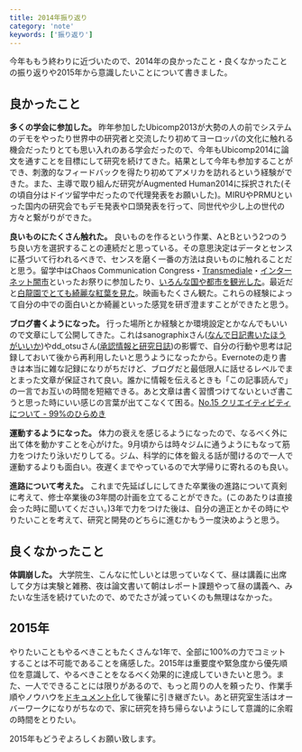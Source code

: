 ```yaml
---
title: 2014年振り返り
category: 'note'
keywords: ['振り返り']
---
```


今年ももう終わりに近づいたので、2014年の良かったこと・良くなかったことの振り返りや2015年から意識したいことについて書きました。

## 良かったこと

**多くの学会に参加した。** 昨年参加したUbicomp2013が大勢の人の前でシステムのデモをやったり世界中の研究者と交流したり初めてヨーロッパの文化に触れる機会だったりとても思い入れのある学会だったので、今年もUbicomp2014に論文を通すことを目標にして研究を続けてきた。結果として今年も参加することができ、刺激的なフィードバックを得たり初めてアメリカを訪れるという経験ができた。また、主導で取り組んだ研究がAugmented Human2014に採択された(その頃自分はドイツ留学中だったので代理発表をお願いした)。MIRUやPRMUといった国内の研究会でもデモ発表や口頭発表を行って、同世代や少し上の世代の方々と繋がりができた。

**良いものにたくさん触れた。** 良いものを作るという作業、AとBという2つのうち良い方を選択することの連続だと思っている。その意思決定はデータとセンスに基づいて行われるべきで、センスを磨く一番の方法は良いものに触れることだと思う。留学中はChaos Communication Congress・[Transmediale](/ja/posts/transmediale/)・[インターネット闇市](/ja/posts/internet_black_market/)といったお祭りに参加したり、[いろんな国や都市を観光した](/tag/sightseeing/)。最近だと[白龍園でとても綺麗な紅葉を見た](/ja/posts/hakuryuen/)。映画もたくさん観た。これらの経験によって自分の中での面白いとか綺麗といった感覚を研ぎ澄ますことができたと思う。

**ブログ書くようになった。** 行った場所とか経験とか環境設定とかなんでもいいので文章にして公開してきた。これはsanographixさん([なんで日記書いたほうがいいか](http://memo.sanographix.net/post/69851358523))やdd_otsuさん([承認情報と研究日誌](http://dd-otsu.tumblr.com/post/96688840406))の影響で、自分の行動や思考は記録しておいて後から再利用したいと思うようになったから。Evernoteの走り書きは本当に雑な記録になりがちだけど、ブログだと最低限人に話せるレベルでまとまった文章が保証されて良い。誰かに情報を伝えるときも「この記事読んで」の一言でお互いの時間を短縮できる。あと文章は書く習慣つけてないといざ書こうと思った時にいい感じの言葉が出てこなくて困る。[No.15 クリエイティビティについて - 99%のひらめき](http://autobiography0.blog82.fc2.com/blog-entry-79.html)

**運動するようになった。** 体力の衰えを感じるようになったので、なるべく外に出て体を動かすことを心がけた。9月頃からは時々ジムに通うようにもなって筋力をつけたり泳いだりしてる。ジム、科学的に体を鍛える話が聞けるので一人で運動するよりも面白い。夜遅くまでやっているので大学帰りに寄れるのも良い。

**進路について考えた。** これまで先延ばしにしてきた卒業後の進路について真剣に考えて、修士卒業後の3年間の計画を立てることができた。(このあたりは直接会った時に聞いてください。)3年で力をつけた後は、自分の適正とかその時にやりたいことを考えて、研究と開発のどちらに進むかもう一度決めようと思う。

## 良くなかったこと

**体調崩した。** 大学院生、こんなに忙しいとは思っていなくて、昼は講義に出席して夕方は実験と雑務、夜は論文書いて朝はレポート課題やって昼の講義へ、みたいな生活を続けていたので、めでたさが減っていくのも無理はなかった。

## 2015年

やりたいこともやるべきこともたくさんな1年で、全部に100%の力でコミットすることは不可能であることを痛感した。2015年は重要度や緊急度から優先順位を意識して、やるべきことをなるべく効果的に達成していきたいと思う。また、一人でできることには限りがあるので、もっと周りの人を頼ったり、作業手順やノウハウを[ドキュメント化](/ja/posts/protocol/)して後輩に引き継ぎたい。あと研究室生活はオーバーワークになりがちなので、家に研究を持ち帰らないようにして意識的に余暇の時間をとりたい。

2015年もどうぞよろしくお願い致します。